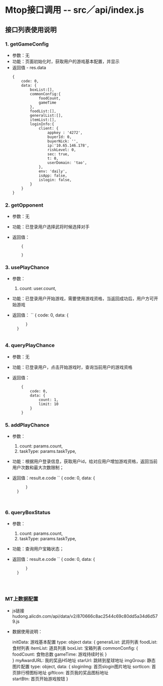 # Mtop接口调用 -- src／api/index.js

## 接口列表使用说明

### 1. getGameConfig
- 参数：无
- 功能：页面初始化时，获取用户的游戏基本配置，并显示
- 返回值 - res.data
	``` 
    {
		code: 0, 
		data: {
			boxList:[],
			commonConfig:{
				foodCount,
				gameTime
			},
			foodList:[],
			generalList:[],
			itemList:[],
			loginInfo:{
				client: {
					appkey : '4272',
					buyerId: 0,
					buyerNick: '',
					ip:'10.65.146.178',
					riskLevel: 0,
					sec: true,
					t: 0,
					userDomain: 'tao',
				},
				env: 'daily',
				isApp: false,
				islogin: false,
			}
		}
	}
	```

### 2. getOpponent
- 参数：无
- 功能：已登录用户选择武将时候选择对手
- 返回值：

	```
		{

		}
	```

### 3. usePlayChance 
- 参数：
    1. count: user.count, 
   
- 功能：已登录用户开始游戏，需要使用游戏资格，当返回成功后，用户方可开始游戏
- 返回值：
    ``
		{
			code: 0,
			data: {
				
			}
		}
	```

### 4. queryPlayChance
- 参数：无
- 功能：已登录用户，点击开始游戏时，查询当前用户的游戏资格
- 返回值：
	
	```
		{
			code: 0,
			data: {
				count: 1,
				limit: 10
			}
		}
	```

### 5. addPlayChance
- 参数：
    1. count: params.count,
    2. taskType: params.taskType,
- 功能：根据用户登录信息，获取用户id，给对应用户增加游戏资格，返回当前用户次数和最大次数限制；
- 返回值：result.e.code
    ``
		{
			code: 0,
			data: {
				
			}
		}
	```


### 6. queryBoxStatus
- 参数：
    1. count: params.count,
    2. taskType: params.taskType,
- 功能：查询用户宝箱状态；
- 返回值：result.e.code
    ``
		{
			code: 0,
			data: {
				
			}
		}
	```



### MT上数据配置
- js链接hudong.alicdn.com/api/data/v2/870666c8ac2544c69c80dd5a34d6d579.js
- 数据使用说明：
	
	initData: 游戏基本配置
		type: object
		data: {
			generalList: 武将列表
			foodList: 食材列表
			itemList: 道具列表
			boxList:  宝箱列表
			commonConfig: {
				foodCount: 食物总数
				gameTime: 游戏持续时长
			}  
		}
	myAwardURL: 我的奖品H5地址
	starUrl: 跳转到星球地址
	imgGroup: 静态图片配置
		type: object,
		data: {
			sloginImg: 首页slogin图片地址
			sortIcon: 首页排行榜图标地址
			giftIcon: 首页我的奖品图标地址	
			startBtn: 首页开始游戏按钮
		} 

		